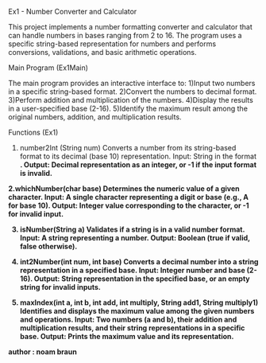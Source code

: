 Ex1 - Number Converter and Calculator

This project implements a number formatting converter and calculator that can handle numbers in bases ranging from 2 to 16. The program uses a specific string-based representation for numbers and performs conversions, validations, and basic arithmetic operations.

Main Program (Ex1Main)

The main program provides an interactive interface to:
1)Input two numbers in a specific string-based format.
2)Convert the numbers to decimal format.
3)Perform addition and multiplication of the numbers.
4)Display the results in a user-specified base (2-16).
5)Identify the maximum result among the original numbers, addition, and multiplication results.

Functions (Ex1)

1. number2Int (String num)
Converts a number from its string-based format to its decimal (base 10) representation.
Input: String in the format <number><b><base>.
Output: Decimal representation as an integer, or -1 if the input format is invalid.

2.whichNumber(char base)
Determines the numeric value of a given character.
Input: A single character representing a digit or base (e.g., A for base 10).
Output: Integer value corresponding to the character, or -1 for invalid input.

3. isNumber(String a)
Validates if a string is in a valid number format.
Input: A string representing a number.
Output: Boolean (true if valid, false otherwise).

4. int2Number(int num, int base)
Converts a decimal number into a string representation in a specified base.
Input: Integer number and base (2-16).
Output: String representation in the specified base, or an empty string for invalid inputs.

5. maxIndex(int a, int b, int add, int multiply, String add1, String multiply1)
Identifies and displays the maximum value among the given numbers and operations.
Input: Two numbers (a and b), their addition and multiplication results, and their string representations in a specific base.
Output: Prints the maximum value and its representation.

author : noam braun
